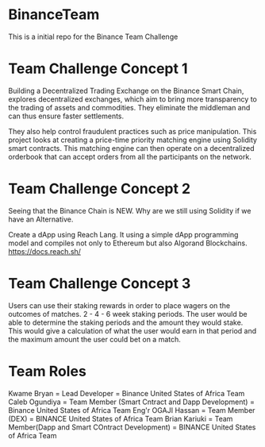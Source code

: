 # BinanceTeam
This is a initial repo for the Binance Team Challenge

# Team Challenge Concept 1

Building a Decentralized Trading Exchange on the Binance Smart Chain, explores decentralized exchanges, which aim to bring more transparency to the trading of assets and commodities. They eliminate the middleman and can thus ensure faster settlements. 

They also help control fraudulent practices such as price manipulation. This project looks at creating a price-time priority matching engine using Solidity smart contracts. This matching engine can then operate on a decentralized orderbook that can accept orders from all the participants on the network.

# Team Challenge Concept 2

Seeing that the Binance Chain is NEW. Why are we still using Solidity if we have an Alternative. 

Create a dApp using Reach Lang. It using a simple dApp programming model and compiles not only to Ethereum but also Algorand Blockchains.
https://docs.reach.sh/ 

# Team Challenge Concept 3

Users can use their staking rewards in order to place wagers on the outcomes of matches.
2 - 4 - 6 week staking periods. The user would be able to determine the staking periods and the amount they would stake.
This would give a calculation of what the user would earn in that period and the maximum amount the user could bet on a match.

# Team Roles

Kwame Bryan  = Lead Developer = Binance United States of Africa Team
Caleb Ogundiya = Team Member (Smart Cntract and Dapp Development) = Binance United States of Africa Team
Eng'r OGAJI Hassan = Team Member (DEX) = BINANCE United States of Africa Team
Brian Kariuki = Team Member(Dapp and Smart COntract Development) = BINANCE United States of Africa Team

